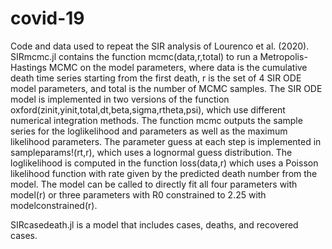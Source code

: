 # covid-19

Code and data used to repeat the SIR analysis of Lourenco et al. (2020). SIRmcmc.jl contains the function mcmc(data,r,total) to run a Metropolis-Hastings MCMC on the model parameters, where data is the cumulative death time series starting from the first death, r is the set of 4 SIR ODE model parameters, and total is the number of MCMC samples. The SIR ODE model is implemented in two versions of the function oxford(zinit,yinit,total,dt,beta,sigma,rtheta,psi), which use different numerical integration methods. The function mcmc outputs the sample series for the loglikelihood and parameters as well as the maximum likelihood parameters.  The parameter guess at each step is implemented in sampleparams!(rt,r), which uses a lognormal guess distribution.  The loglikelihood is computed in the function loss(data,r) which uses a Poisson likelihood function with rate given by the predicted death number from the model.  The model can be called to directly fit all four parameters with model(r) or three parameters with R0 constrained to 2.25 with modelconstrained(r).

SIRcasedeath.jl is a model that includes cases, deaths, and recovered cases.
